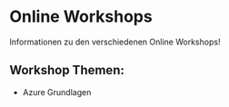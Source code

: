# Online Workshops
Informationen zu den verschiedenen Online Workshops!

## Workshop Themen:
- Azure Grundlagen
